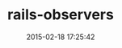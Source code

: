 ---
layout: post
title:  "rails-observers"
repo:   "rails/rails-observers"
date:   2015-02-18 17:25:42
gemurl: https://github.com/rails/rails-observers
---